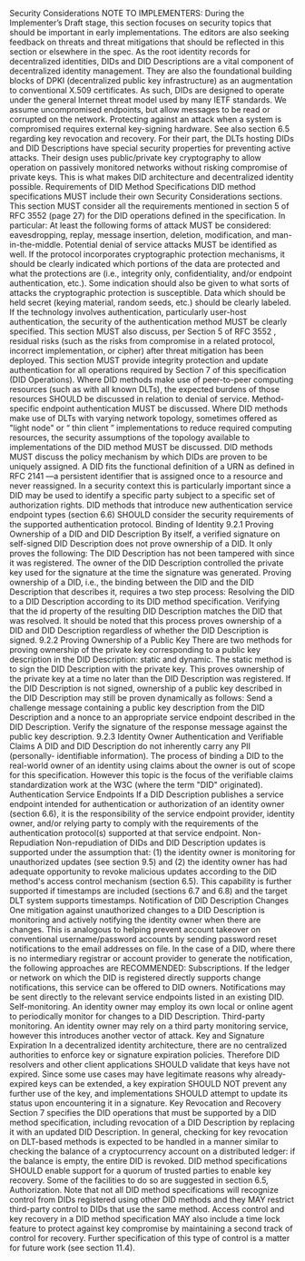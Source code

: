 Security Considerations NOTE TO IMPLEMENTERS: During the Implementer’s Draft stage, this section focuses on security topics that should be important in early implementations. The editors are also seeking feedback on threats and threat mitigations that should be reflected in this section or elsewhere in the spec. As the root identity records for decentralized identities, DIDs and DID Descriptions are a vital component of decentralized identity management. They are also the foundational building blocks of DPKI (decentralized public key infrastructure) as an augmentation to conventional X.509 certificates. As such, DIDs are designed to operate under the general Internet threat model used by many IETF standards. We assume uncompromised endpoints, but allow messages to be read or corrupted on the network. Protecting against an attack when a system is compromised requires external key-signing hardware. See also section 6.5 regarding key revocation and recovery. For their part, the DLTs hosting DIDs and DID Descriptions have special security properties for preventing active attacks. Their design uses public/private key cryptography to allow operation on passively monitored networks without risking compromise of private keys. This is what makes DID architecture and decentralized identity possible. Requirements of DID Method Specifications DID method specifications MUST include their own Security Considerations sections. This section MUST consider all the requirements mentioned in section 5 of RFC 3552 (page 27) for the DID operations defined in the specification. In particular: At least the following forms of attack MUST be considered: eavesdropping, replay, message insertion, deletion, modification, and man-in-the-middle. Potential denial of service attacks MUST be identified as well. If the protocol incorporates cryptographic protection mechanisms, it should be clearly indicated which portions of the data are protected and what the protections are (i.e., integrity only, confidentiality, and/or endpoint authentication, etc.). Some indication should also be given to what sorts of attacks the cryptographic protection is susceptible. Data which should be held secret (keying material, random seeds, etc.) should be clearly labeled. If the technology involves authentication, particularly user-host authentication, the security of the authentication method MUST be clearly specified. This section MUST also discuss, per Section 5 of RFC 3552 , residual risks (such as the risks from compromise in a related protocol, incorrect implementation, or cipher) after threat mitigation has been deployed. This section MUST provide integrity protection and update authentication for all operations required by Section 7 of this specification (DID Operations). Where DID methods make use of peer-to-peer computing resources (such as with all known DLTs), the expected burdens of those resources SHOULD be discussed in relation to denial of service. Method-specific endpoint authentication MUST be discussed. Where DID methods make use of DLTs with varying network topology, sometimes offered as "light node" or “ thin client ” implementations to reduce required computing resources, the security assumptions of the topology available to implementations of the DID method MUST be discussed. DID methods MUST discuss the policy mechanism by which DIDs are proven to be uniquely assigned. A DID fits the functional definition of a URN as defined in RFC 2141 —a persistent identifier that is assigned once to a resource and never reassigned. In a security context this is particularly important since a DID may be used to identify a specific party subject to a specific set of authorization rights. DID methods that introduce new authentication service endpoint types (section 6.6) SHOULD consider the security requirements of the supported authentication protocol. Binding of Identity 9.2.1 Proving Ownership of a DID and DID Description By itself, a verified signature on self-signed DID Description does not prove ownership of a DID. It only proves the following: The DID Description has not been tampered with since it was registered. The owner of the DID Description controlled the private key used for the signature at the time the signature was generated. Proving ownership of a DID, i.e., the binding between the DID and the DID Description that describes it, requires a two step process: Resolving the DID to a DID Description according to its DID method specification. Verifying that the id property of the resulting DID Description matches the DID that was resolved. It should be noted that this process proves ownership of a DID and DID Description regardless of whether the DID Description is signed. 9.2.2 Proving Ownership of a Public Key There are two methods for proving ownership of the private key corresponding to a public key description in the DID Description: static and dynamic. The static method is to sign the DID Description with the private key. This proves ownership of the private key at a time no later than the DID Description was registered. If the DID Description is not signed, ownership of a public key described in the DID Description may still be proven dynamically as follows: Send a challenge message containing a public key description from the DID Description and a nonce to an appropriate service endpoint described in the DID Description. Verify the signature of the response message against the public key description. 9.2.3 Identity Owner Authentication and Verifiable Claims A DID and DID Description do not inherently carry any PII (personally- identifiable information). The process of binding a DID to the real-world owner of an identity using claims about the owner is out of scope for this specification. However this topic is the focus of the verifiable claims standardization work at the W3C (where the term "DID" originated). Authentication Service Endpoints If a DID Description publishes a service endpoint intended for authentication or authorization of an identity owner (section 6.6), it is the responsibility of the service endpoint provider, identity owner, and/or relying party to comply with the requirements of the authentication protocol(s) supported at that service endpoint. Non-Repudiation Non-repudiation of DIDs and DID Description updates is supported under the assumption that: (1) the identity owner is monitoring for unauthorized updates (see section 9.5) and (2) the identity owner has had adequate opportunity to revoke malicious updates according to the DID method's access control mechanism (section 6.5). This capability is further supported if timestamps are included (sections 6.7 and 6.8) and the target DLT system supports timestamps. Notification of DID Description Changes One mitigation against unauthorized changes to a DID Description is monitoring and actively notifying the identity owner when there are changes. This is analogous to helping prevent account takeover on conventional username/password accounts by sending password reset notifications to the email addresses on file. In the case of a DID, where there is no intermediary registrar or account provider to generate the notification, the following approaches are RECOMMENDED: Subscriptions. If the ledger or network on which the DID is registered directly supports change notifications, this service can be offered to DID owners. Notifications may be sent directly to the relevant service endpoints listed in an existing DID. Self-monitoring. An identity owner may employ its own local or online agent to periodically monitor for changes to a DID Description. Third-party monitoring. An identity owner may rely on a third party monitoring service, however this introduces another vector of attack. Key and Signature Expiration In a decentralized identity architecture, there are no centralized authorities to enforce key or signature expiration policies. Therefore DID resolvers and other client applications SHOULD validate that keys have not expired. Since some use cases may have legitimate reasons why already-expired keys can be extended, a key expiration SHOULD NOT prevent any further use of the key, and implementations SHOULD attempt to update its status upon encountering it in a signature. Key Revocation and Recovery Section 7 specifies the DID operations that must be supported by a DID method specification, including revocation of a DID Description by replacing it with an updated DID Description. In general, checking for key revocation on DLT-based methods is expected to be handled in a manner similar to checking the balance of a cryptocurrency account on a distributed ledger: if the balance is empty, the entire DID is revoked. DID method specifications SHOULD enable support for a quorum of trusted parties to enable key recovery. Some of the facilities to do so are suggested in section 6.5, Authorization. Note that not all DID method specifications will recognize control from DIDs registered using other DID methods and they MAY restrict third-party control to DIDs that use the same method. Access control and key recovery in a DID method specification MAY also include a time lock feature to protect against key compromise by maintaining a second track of control for recovery. Further specification of this type of control is a matter for future work (see section 11.4).
